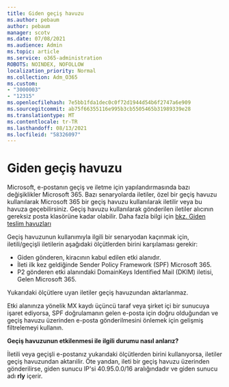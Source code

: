 ```yaml
---
title: Giden geçiş havuzu
ms.author: pebaum
author: pebaum
manager: scotv
ms.date: 07/08/2021
ms.audience: Admin
ms.topic: article
ms.service: o365-administration
ROBOTS: NOINDEX, NOFOLLOW
localization_priority: Normal
ms.collection: Adm_O365
ms.custom:
- "3000003"
- "12315"
ms.openlocfilehash: 7e5bb1fda1dec0c0f72d1944d54b6f2747a6e909
ms.sourcegitcommit: ab75f66355116e995b3cb5505465b31989339e28
ms.translationtype: MT
ms.contentlocale: tr-TR
ms.lasthandoff: 08/13/2021
ms.locfileid: "58326097"
---
```

# <a name="outbound-relay-pool"></a>Giden geçiş havuzu

Microsoft, e-postanın geçiş ve iletme için yapılandırmasında bazı değişiklikler Microsoft 365. Bazı senaryolarda iletiler, özel bir geçiş havuzu kullanılarak Microsoft 365 bir geçiş havuzu kullanılarak iletilir veya bu havuza geçebilirsiniz. Geçiş havuzu kullanılarak gönderilen iletiler alıcının gereksiz posta klasörüne kadar olabilir. Daha fazla bilgi için [bkz. Giden teslim havuzları](https://docs.microsoft.com/microsoft-365/security/office-365-security/high-risk-delivery-pool-for-outbound-messages#relay-pool)

Geçiş havuzunun kullanımıyla ilgili bir senaryodan kaçınmak için, iletili/geçişli iletilerin aşağıdaki ölçütlerden birini karşılaması gerekir:

- Giden gönderen, kiracının kabul edilen etki alanıdır.
- İleti ilk kez geldiğinde Sender Policy Framework (SPF) Microsoft 365.
- P2 gönderen etki alanındaki DomainKeys Identified Mail (DKIM) iletisi, Gelen Microsoft 365.
 
Yukarıdaki ölçütlere uyan iletiler geçiş havuzundan aktarlanmaz.

Etki alanınıza yönelik MX kaydı üçüncü taraf veya şirket içi bir sunucuya işaret ediyorsa, SPF doğrulamanın gelen e-posta için doğru olduğundan ve geçiş havuzu üzerinden e-posta gönderilmesini önlemek için gelişmiş filtrelemeyi kullanın.

**Geçiş havuzunun etkilenmesi ile ilgili durumu nasıl anlarız?**

İletili veya geçişli e-postanız yukarıdaki ölçütlerden birini kullanıyorsa, iletiler geçiş havuzundan aktarıilir. Öte yandan, ileti bir geçiş havuzu üzerinden gönderilirse, giden sunucu IP'si 40.95.0.0/16 aralığındadır ve giden sunucu adı **rly** içerir.

